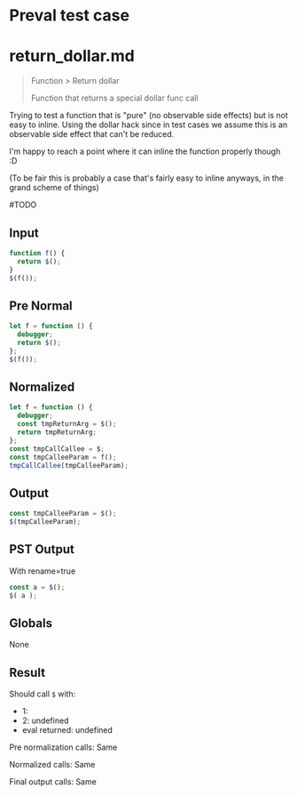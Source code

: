 # Preval test case

# return_dollar.md

> Function > Return dollar
>
> Function that returns a special dollar func call

Trying to test a function that is "pure" (no observable side effects) but is not easy to inline. Using the dollar hack since in test cases we assume this is an observable side effect that can't be reduced.

I'm happy to reach a point where it can inline the function properly though :D

(To be fair this is probably a case that's fairly easy to inline anyways, in the grand scheme of things)

#TODO

## Input

`````js filename=intro
function f() {
  return $();
}
$(f());
`````

## Pre Normal


`````js filename=intro
let f = function () {
  debugger;
  return $();
};
$(f());
`````

## Normalized


`````js filename=intro
let f = function () {
  debugger;
  const tmpReturnArg = $();
  return tmpReturnArg;
};
const tmpCallCallee = $;
const tmpCalleeParam = f();
tmpCallCallee(tmpCalleeParam);
`````

## Output


`````js filename=intro
const tmpCalleeParam = $();
$(tmpCalleeParam);
`````

## PST Output

With rename=true

`````js filename=intro
const a = $();
$( a );
`````

## Globals

None

## Result

Should call `$` with:
 - 1: 
 - 2: undefined
 - eval returned: undefined

Pre normalization calls: Same

Normalized calls: Same

Final output calls: Same
